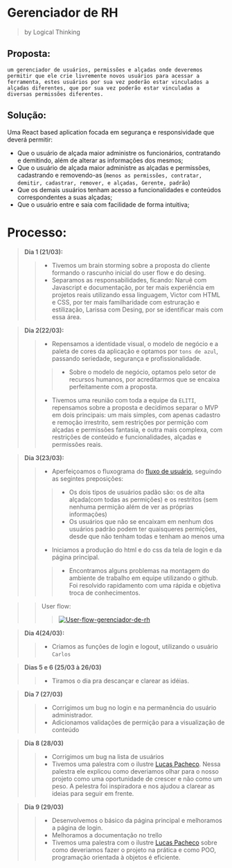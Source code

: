 # Gerenciador de RH
> by Logical Thinking

## Proposta: 
`um gerenciador de usuários, permissões e alçadas onde deveremos permitir que ele crie livremente novos usuários para acessar a ferramenta, estes usuários por sua vez poderão estar vinculados a alçadas diferentes, que por sua vez poderão estar vinculadas a diversas permissões diferentes.`

## Solução:
  Uma React based aplication focada em segurança e responsividade que deverá permitir:
  - Que o usuário de alçada maior administre os funcionários, contratando e demitindo, além de alterar as informações dos mesmos;
  - Que o usuário de alçada maior administre as alçadas e permissões, cadastrando e removendo-as (`menos as permissões, contratar, demitir, cadastrar, remover, e alçadas, Gerente, padrão`)
  - Que os demais usuários tenham acesso a funcionalidades e conteúdos correspondentes a suas alçadas;
  - Que o usuário entre e saia com facilidade de forma  intuitiva;

# Processo:
> **Dia 1 (21/03):**
>> - Tivemos um brain storming sobre a proposta do cliente formando o rascunho inicial do user flow e do desing.
>> - Separamos as responsabilidades, ficando: Naruê com Javascript e documentação, por ter mais experiência em projetos reais utilizando essa linguagem, Victor com HTML e CSS, por ter mais familharidade com estruração e estilização, Larissa com Desing, por se identificar mais com essa área. 

> **Dia 2(22/03):**
>> - Repensamos a identidade visual, o modelo de negócio e a paleta de cores da aplicação e optamos por `tons de azul`, passando seriedade, segurança e profissionalidade.
>>> - Sobre o modelo de negócio, optamos pelo setor de recursos humanos, por acreditarmos que se encaixa perfeitamente com a proposta.
>> - Tivemos uma reunião com toda a equipe da `ELITI`, repensamos sobre a proposta e decidimos separar o MVP em dois principais: um mais simples, com apenas cadastro e remoção irrestrito, sem restrições por permição com alçadas e permissões fantasia, e outra mais complexa, com restrições de conteúdo e funcionalidades, alçadas e permissões reais.

> **Dia 3(23/03):**
>> - Aperfeiçoamos o fluxograma do [fluxo de usuário](https://miro.com/app/board/uXjVMa4KeGs=/), seguindo as segintes preposições:
>>> - Os dois tipos de usuários padão são: os de alta alçada(com todas as permições) e os restritos (sem nenhuma permição além de ver as próprias informações)
>>> - Os usuários que não se encaixam em nenhum dos usuários padrão podem ter quaisqueres permições, desde que não tenham todas e tenham ao menos uma
>> - Iniciamos a produção do html e do css da tela de login e da página principal.
>>> - Encontramos alguns problemas na montagem do ambiente de trabalho em equipe utilizando o github. Foi resolvido rapidamento com uma rápida e objetiva troca de conhecimentos.

>> User flow:
>>> <a href="https://ibb.co/WnZ0qLF"><img src="https://i.ibb.co/1Z1MhkK/User-flow-gerenciador-de-rh.jpg" alt="User-flow-gerenciador-de-rh" border="0"></a>

> **Dia 4(24/03):**
>> - Criamos as funções de login e logout, utilizando o usuário `Carlos`

> **Dias 5 e 6 (25/03 à 26/03)**
>> - Tiramos o dia pra descançar e clarear as idéias.

> **Dia 7 (27/03)**
>> - Corrigimos um bug no login e na permanência do usuário administrador.
>> - Adicionamos validações de permição para a visualização de conteúdo


> **Dia 8 (28/03)**
>> - Corrigimos um bug na lista de usuários
>> - Tivemos uma palestra com o ilustre [Lucas Pacheco](https://github.com/pachecolucas). Nessa palestra ele explicou como deveriamos olhar para o nosso projeto como uma oportunidade de crescer e não como um peso. A pelestra foi inspiradora e nos ajudou a clarear as ideias para seguir em frente.

> **Dia 9 (29/03)**
>> - Desenvolvemos o básico da página principal e melhoramos a página de login.
>> - Melhoramos a documentação no trello
>> - Tivemos uma palestra com o ilustre [Lucas Pacheco](https://github.com/pachecolucas) sobre como deveriamos fazer o projeto na prática e como POO, programação orientada à objetos é eficiente.
